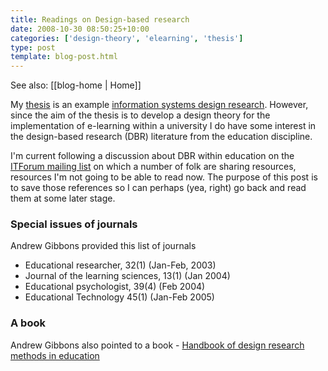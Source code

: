 ```yaml
---
title: Readings on Design-based research
date: 2008-10-30 08:50:25+10:00
categories: ['design-theory', 'elearning', 'thesis']
type: post
template: blog-post.html
---
```


See also: [[blog-home | Home]]

My [thesis](/blog2/research/phd-thesis/) is an example [information systems design research](http://ais.affiniscape.com/displaycommon.cfm?an=1&subarticlenbr=279). However, since the aim of the thesis is to develop a design theory for the implementation of e-learning within a university I do have some interest in the design-based research (DBR) literature from the education discipline.

I'm current following a discussion about DBR within education on the [ITForum mailing list](http://it.coe.uga.edu/itforum/) on which a number of folk are sharing resources, resources I'm not going to be able to read now. The purpose of this post is to save those references so I can perhaps (yea, right) go back and read them at some later stage.

### Special issues of journals

Andrew Gibbons provided this list of journals

- Educational researcher, 32(1) (Jan-Feb, 2003)
- Journal of the learning sciences, 13(1) (Jan 2004)
- Educational psychologist, 39(4) (Feb 2004)
- Educational Technology 45(1) (Jan-Feb 2005)

### A book

Andrew Gibbons also pointed to a book - [Handbook of design research methods in education](http://www.amazon.com/Handbook-Design-Research-Methods-Education/dp/0805860592/ref=sr_1_1?ie=UTF8&s=books&qid=1225320467&sr=1-1)